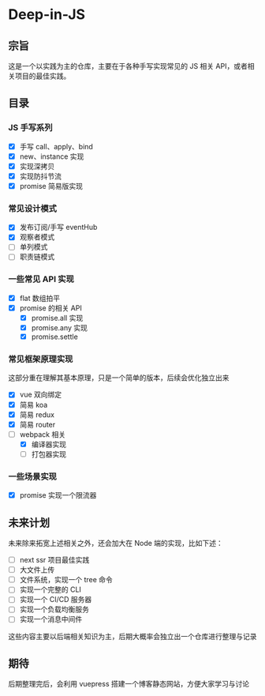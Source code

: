 # Deep-in-JS

## 宗旨

这是一个以实践为主的仓库，主要在于各种手写实现常见的 JS 相关 API，或者相关项目的最佳实践。

## 目录

### JS 手写系列

- [x] 手写 call、apply、bind
- [x] new、instance 实现
- [x] 实现深拷贝
- [x] 实现防抖节流
- [x] promise 简易版实现

### 常见设计模式

- [x] 发布订阅/手写 eventHub
- [x] 观察者模式
- [ ] 单列模式
- [ ] 职责链模式

### 一些常见 API 实现

- [x] flat 数组拍平
- [x] promise 的相关 API
  - [x] promise.all 实现
  - [x] promise.any 实现
  - [x] promise.settle

### 常见框架原理实现

这部分重在理解其基本原理，只是一个简单的版本，后续会优化独立出来

- [x] vue 双向绑定
- [x] 简易 koa
- [x] 简易 redux
- [x] 简易 router
- [ ] webpack 相关
  - [x] 编译器实现
  - [ ] 打包器实现

### 一些场景实现

- [x] promise 实现一个限流器

## 未来计划

未来除来拓宽上述相关之外，还会加大在 Node 端的实现，比如下述：

- [ ] next ssr 项目最佳实践
- [ ] 大文件上传
- [ ] 文件系统，实现一个 tree 命令
- [ ] 实现一个完整的 CLI
- [ ] 实现一个 CI/CD 服务器
- [ ] 实现一个负载均衡服务
- [ ] 实现一个消息中间件

这些内容主要以后端相关知识为主，后期大概率会独立出一个仓库进行整理与记录

## 期待

后期整理完后，会利用 vuepress 搭建一个博客静态网站，方便大家学习与讨论
